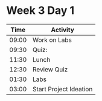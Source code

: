 # Week 3 Day 1

| Time | Activity |
| --- | --- |
| 09:00 | Work on Labs |
| 09:30 | Quiz:  |
| 11:30 | Lunch |
| 12:30 | Review Quiz |
| 01:30 | Labs  |
| 03:00 |  Start Project Ideation |

